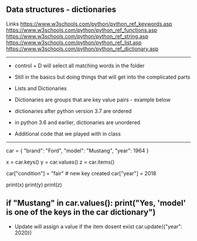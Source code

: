 ## Data structures - dictionaries

Links
https://www.w3schools.com/python/python_ref_keywords.asp
https://www.w3schools.com/python/python_ref_functions.asp
https://www.w3schools.com/python/python_ref_string.asp
https://www.w3schools.com/python/python_ref_list.asp
https://www.w3schools.com/python/python_ref_dictionary.asp

-------------
- control + D will select all matching words in the folder

- Still in the basics but doing things that will get into the complicated parts

- Lists and Dictionaries

- Dictionaries are groups that are key value pairs - example below

<!-- my_car {
  "brand": "ford",
  "model": "Mustang",
  "year", 2021,
} -->

- dictionaries after python version 3.7 are ordered
- in python 3.6 and earlier, dictionaries are unordered

- Additional code that we played with in class
-----------------------------------------
car = {
"brand": "Ford",
"model": "Mustang",
"year": 1964
}

x = car.keys()
y = car.values()
z = car.items()


car["condition"] = "fair" # new key created
car["year"] = 2018

print(x)
print(y)
print(z)

if "Mustang" in car.values():
  print("Yes, 'model' is one of the keys in the car dictionary")
---------------------------------------
- Update will assign a value if the item dosent exist
car.update({"year": 2020})


